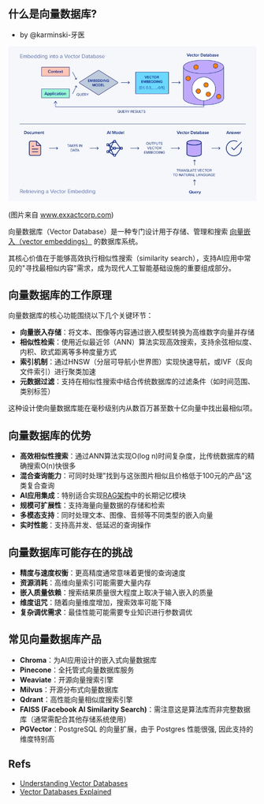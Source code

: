 什么是向量数据库?
----------------

- by @karminski-牙医

![](./assets/images/vector-database.webp)

(图片来自 www.exxactcorp.com)

向量数据库（Vector Database）是一种专门设计用于存储、管理和搜索 [向量嵌入（vector embeddings）](./20250307-what-is-vector-embedding/what-is-vector-embedding.md) 的数据库系统。

其核心价值在于能够高效执行相似性搜索（similarity search），支持AI应用中常见的"寻找最相似内容"需求，成为现代人工智能基础设施的重要组成部分。


## 向量数据库的工作原理

向量数据库的核心功能围绕以下几个关键环节：
- **向量嵌入存储**：将文本、图像等内容通过嵌入模型转换为高维数字向量并存储
- **相似性检索**：使用近似最近邻（ANN）算法实现高效搜索，支持余弦相似度、内积、欧式距离等多种度量方式
- **索引机制**：通过HNSW（分层可导航小世界图）实现快速导航，或IVF（反向文件索引）进行聚类加速
- **元数据过滤**：支持在相似性搜索中结合传统数据库的过滤条件（如时间范围、类别标签）

这种设计使向量数据库能在毫秒级别内从数百万甚至数十亿向量中找出最相似项。


## 向量数据库的优势

- **高效相似性搜索**：通过ANN算法实现O(log n)时间复杂度，比传统数据库的精确搜索O(n)快很多
- **混合查询能力**：可同时处理"找到与这张图片相似且价格低于100元的产品"这类复合查询
- **AI应用集成**：特别适合实现[RAG架构](./20250309-what-is-rag/what-is-rag.md)中的长期记忆模块
- **规模可扩展性**：支持海量向量数据的存储和检索
- **多模态支持**：同时处理文本、图像、音频等不同类型的嵌入向量
- **实时性能**：支持高并发、低延迟的查询操作


## 向量数据库可能存在的挑战

- **精度与速度权衡**：更高精度通常意味着更慢的查询速度
- **资源消耗**：高维向量索引可能需要大量内存
- **嵌入质量依赖**：搜索结果质量很大程度上取决于输入嵌入的质量
- **维度诅咒**：随着向量维度增加，搜索效率可能下降
- **复杂调优需求**：最佳性能可能需要专业知识进行参数调优


## 常见向量数据库产品

- **Chroma**：为AI应用设计的嵌入式向量数据库
- **Pinecone**：全托管式向量数据库服务
- **Weaviate**：开源向量搜索引擎
- **Milvus**：开源分布式向量数据库
- **Qdrant**：高性能向量相似度搜索引擎
- **FAISS (Facebook AI Similarity Search)**：需注意这是算法库而非完整数据库（通常需配合其他存储系统使用）
- **PGVector**：PostgreSQL 的向量扩展，由于 Postgres 性能很强, 因此支持的维度特别高


## Refs

- [Understanding Vector Databases](https://www.pinecone.io/learn/vector-database/)
- [Vector Databases Explained](https://www.databricks.com/glossary/vector-database)
